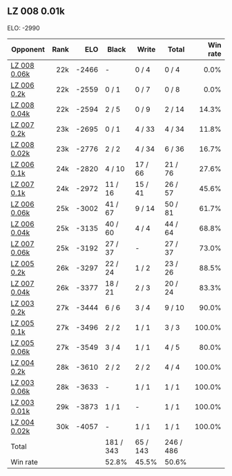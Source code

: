 ## LZ 008 0.01k ##

ELO: -2990

Opponent | Rank | ELO | Black | Write | Total | Win rate
---------|-----:|----:|-------|-------|-------|-------:
[LZ 008 0.06k](LZ%20008%200.06k.md) | 22k | -2466 | - | 0 / 4 | 0 / 4 | 0.0%
[LZ 006 0.2k](LZ%20006%200.2k.md) | 22k | -2559 | 0 / 1 | 0 / 7 | 0 / 8 | 0.0%
[LZ 008 0.04k](LZ%20008%200.04k.md) | 22k | -2594 | 2 / 5 | 0 / 9 | 2 / 14 | 14.3%
[LZ 007 0.2k](LZ%20007%200.2k.md) | 23k | -2695 | 0 / 1 | 4 / 33 | 4 / 34 | 11.8%
[LZ 008 0.02k](LZ%20008%200.02k.md) | 23k | -2776 | 2 / 2 | 4 / 34 | 6 / 36 | 16.7%
[LZ 006 0.1k](LZ%20006%200.1k.md) | 24k | -2820 | 4 / 10 | 17 / 66 | 21 / 76 | 27.6%
[LZ 007 0.1k](LZ%20007%200.1k.md) | 24k | -2972 | 11 / 16 | 15 / 41 | 26 / 57 | 45.6%
[LZ 006 0.06k](LZ%20006%200.06k.md) | 25k | -3002 | 41 / 67 | 9 / 14 | 50 / 81 | 61.7%
[LZ 006 0.04k](LZ%20006%200.04k.md) | 25k | -3135 | 40 / 60 | 4 / 4 | 44 / 64 | 68.8%
[LZ 007 0.06k](LZ%20007%200.06k.md) | 25k | -3192 | 27 / 37 | - | 27 / 37 | 73.0%
[LZ 005 0.2k](LZ%20005%200.2k.md) | 26k | -3297 | 22 / 24 | 1 / 2 | 23 / 26 | 88.5%
[LZ 007 0.04k](LZ%20007%200.04k.md) | 26k | -3377 | 18 / 21 | 2 / 3 | 20 / 24 | 83.3%
[LZ 003 0.2k](LZ%20003%200.2k.md) | 27k | -3444 | 6 / 6 | 3 / 4 | 9 / 10 | 90.0%
[LZ 005 0.1k](LZ%20005%200.1k.md) | 27k | -3496 | 2 / 2 | 1 / 1 | 3 / 3 | 100.0%
[LZ 005 0.06k](LZ%20005%200.06k.md) | 27k | -3549 | 3 / 4 | 1 / 1 | 4 / 5 | 80.0%
[LZ 004 0.2k](LZ%20004%200.2k.md) | 28k | -3610 | 2 / 2 | 2 / 2 | 4 / 4 | 100.0%
[LZ 003 0.06k](LZ%20003%200.06k.md) | 28k | -3633 | - | 1 / 1 | 1 / 1 | 100.0%
[LZ 003 0.01k](LZ%20003%200.01k.md) | 29k | -3873 | 1 / 1 | - | 1 / 1 | 100.0%
[LZ 004 0.02k](LZ%20004%200.02k.md) | 30k | -4057 | - | 1 / 1 | 1 / 1 | 100.0%
Total | | | 181 / 343 | 65 / 143 | 246 / 486 | 
Win rate| | | 52.8% | 45.5% | 50.6% | 
